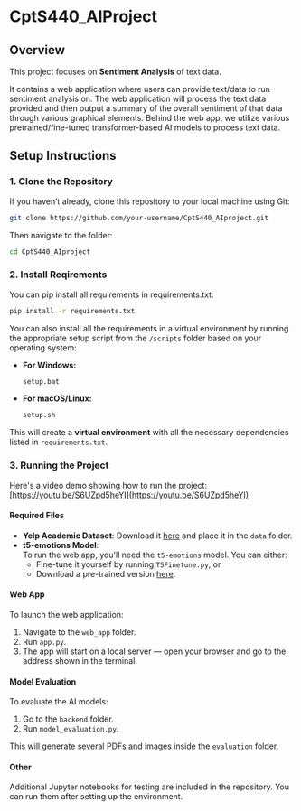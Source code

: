
# **CptS440_AIProject**

## Overview
This project focuses on **Sentiment Analysis** of text data.

It contains a web application where users can provide text/data to run sentiment analysis on. The web application will process the text data provided and then output a summary of the overall sentiment of that data through various graphical elements.
Behind the web app, we utilize various pretrained/fine-tuned transformer-based AI models to process text data.

## Setup Instructions

### 1. Clone the Repository
If you haven’t already, clone this repository to your local machine using Git:

```bash
git clone https://github.com/your-username/CptS440_AIproject.git
```

Then navigate to the folder:
```bash
cd CptS440_AIproject
```

### 2. Install Reqirements
You can pip install all requirements in requirements.txt:
  ```bash
  pip install -r requirements.txt
  ```
You can also install all the requirements in a virtual environment by running the appropriate setup script from the `/scripts` folder based on your operating system:

- **For Windows:**
  ```bash
  setup.bat
  ```

- **For macOS/Linux:**
  ```bash
  setup.sh
  ```

This will create a **virtual environment** with all the necessary dependencies listed in `requirements.txt`.

### 3. Running the Project

Here's a video demo showing how to run the project: [https://youtu.be/S6UZpd5heYI](https://youtu.be/S6UZpd5heYI)

#### Required Files
- **Yelp Academic Dataset**: Download it [here](https://business.yelp.com/data/resources/open-dataset/) and place it in the `data` folder.
- **t5-emotions Model**:  
  To run the web app, you'll need the `t5-emotions` model. You can either:
  - Fine-tune it yourself by running `T5Finetune.py`, or
  - Download a pre-trained version [here](https://www.dropbox.com/scl/fi/1zavrwt2p2iks8uofz2jc/model.safetensors?rlkey=vtgs69mbrx571e9zn4haampiw&st=97aqoh3q&dl=0).

#### Web App
To launch the web application:
1. Navigate to the `web_app` folder.
2. Run `app.py`.
3. The app will start on a local server — open your browser and go to the address shown in the terminal.

#### Model Evaluation
To evaluate the AI models:
1. Go to the `backend` folder.
2. Run `model_evaluation.py`.

This will generate several PDFs and images inside the `evaluation` folder.

#### Other
Additional Jupyter notebooks for testing are included in the repository. You can run them after setting up the environment.

